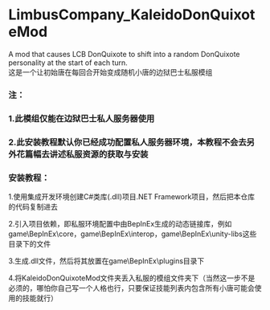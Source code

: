 # LimbusCompany_KaleidoDonQuixoteMod
A mod that causes LCB DonQuixote to shift into a random DonQuixote personality at the start of each turn.  
这是一个让初始唐在每回合开始变成随机小唐的边狱巴士私服模组

### 注： 
### 1.此模组仅能在边狱巴士私人服务器使用 
### 2.此安装教程默认你已经成功配置私人服务器环境，本教程不会去另外花篇幅去讲述私服资源的获取与安装 


### 安装教程： 

1.使用集成开发环境创建C#类库(.dll)项目.NET Framework项目，然后把本仓库的代码复制进去   

2.引入项目依赖，即私服环境配置中由BepInEx生成的动态链接库，例如game\BepInEx\core，game\BepInEx\interop，game\BepInEx\unity-libs这些目录下的文件   

3.生成.dll文件，然后将其放置在game\BepInEx\plugins目录下   

4.将KaleidoDonQuixoteMod文件夹丢入私服的模组文件夹下（当然这一步不是必须的，哪怕你自己写一个人格也行，只要保证技能列表内包含所有小唐可能会使用的技能就行）
